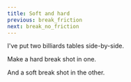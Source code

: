 ```yaml
---
title: Soft and hard
previous: break_friction
next: break_no_friction
---
```


<script>
    var sim = createSimulation({
        initialize: function(simulation) {
            var p = simulation.parameters;
            p.friction = 0;
            setBoxWidth(simulation, 90);

            var b = simulation.boxBounds;

            var topRect = new Rectangle();
            setLeftTopRightBottom(topRect, b.left, b.top, b.right, b.center[1]);
            var bottomRect = new Rectangle();
            setLeftTopRightBottom(bottomRect, b.left, b.center[1], b.right, b.bottom);

            initBilliards(simulation, topRect);
            initBilliards(simulation, bottomRect);

            setWallsAlongBorder(simulation);
            var middleWall = new Wall(v2(b.left, 0), v2(b.right, 0));
            simulation.walls.push(middleWall);

    		setToolbarAvailableTools(simulation.toolbar, ["impulse"]);
        }
    });
</script>

I've put two billiards tables side-by-side.

Make a hard break shot in one.

And a soft break shot in the other.